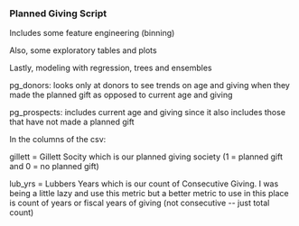 ### Planned Giving Script

Includes some feature engineering (binning)

Also, some exploratory tables and plots

Lastly, modeling with regression, trees and ensembles

pg_donors: looks only at donors to see trends on age and giving when they made the planned gift as opposed to current age and giving

pg_prospects: includes current age and giving since it also includes those that have not made a planned gift

In the columns of the csv:

gillett = Gillett Socity which is our planned giving society (1 = planned gift and 0 = no planned gift)

lub_yrs = Lubbers Years which is our count of Consecutive Giving.  I was being a little lazy and use this metric but a better metric to use in this place is count of years or fiscal years of giving (not consecutive -- just total count)

